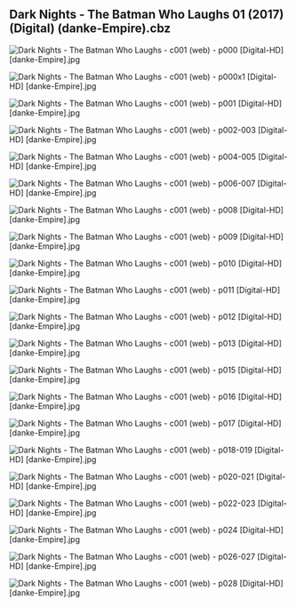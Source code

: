## Dark Nights - The Batman Who Laughs 01 (2017) (Digital) (danke-Empire).cbz

![Dark Nights - The Batman Who Laughs - c001 (web) - p000 [Digital-HD] [danke-Empire].jpg](https://wx1.sinaimg.cn/large/6a9fdecagy1flob9sz4xtj21j82cw1kx.jpg)

![Dark Nights - The Batman Who Laughs - c001 (web) - p000x1 [Digital-HD] [danke-Empire].jpg](https://wx1.sinaimg.cn/large/6a9fdecagy1flob9wzjg2j21j72cwqse.jpg)

![Dark Nights - The Batman Who Laughs - c001 (web) - p001 [Digital-HD] [danke-Empire].jpg](https://wx1.sinaimg.cn/large/6a9fdecagy1floba10p8lj21j82cwhc4.jpg)

![Dark Nights - The Batman Who Laughs - c001 (web) - p002-003 [Digital-HD] [danke-Empire].jpg](https://wx1.sinaimg.cn/large/6a9fdecagy1floba8cpg4j21kw17r4qq.jpg)

![Dark Nights - The Batman Who Laughs - c001 (web) - p004-005 [Digital-HD] [danke-Empire].jpg](https://wx1.sinaimg.cn/large/6a9fdecagy1flobaim2g7j21kw17r7wi.jpg)

![Dark Nights - The Batman Who Laughs - c001 (web) - p006-007 [Digital-HD] [danke-Empire].jpg](https://wx1.sinaimg.cn/large/6a9fdecagy1flobawu6m6j21kw17ru0x.jpg)

![Dark Nights - The Batman Who Laughs - c001 (web) - p008 [Digital-HD] [danke-Empire].jpg](https://wx1.sinaimg.cn/large/6a9fdecagy1flobb37lnbj21j82cw4qp.jpg)

![Dark Nights - The Batman Who Laughs - c001 (web) - p009 [Digital-HD] [danke-Empire].jpg](https://wx1.sinaimg.cn/large/6a9fdecagy1flobbck8gyj21j82cwe81.jpg)

![Dark Nights - The Batman Who Laughs - c001 (web) - p010 [Digital-HD] [danke-Empire].jpg](https://wx1.sinaimg.cn/large/6a9fdecagy1flobbk5t2cj21j82cwb29.jpg)

![Dark Nights - The Batman Who Laughs - c001 (web) - p011 [Digital-HD] [danke-Empire].jpg](https://wx1.sinaimg.cn/large/6a9fdecagy1flobbv5nyxj21j82cw4qp.jpg)

![Dark Nights - The Batman Who Laughs - c001 (web) - p012 [Digital-HD] [danke-Empire].jpg](https://wx1.sinaimg.cn/large/6a9fdecagy1flobbzinwpj21j82cw1kx.jpg)

![Dark Nights - The Batman Who Laughs - c001 (web) - p013 [Digital-HD] [danke-Empire].jpg](https://wx1.sinaimg.cn/large/6a9fdecagy1flobcazkh2j21j82cw1kx.jpg)

![Dark Nights - The Batman Who Laughs - c001 (web) - p015 [Digital-HD] [danke-Empire].jpg](https://wx1.sinaimg.cn/large/6a9fdecagy1flobcfipkpj21j82cwkjl.jpg)

![Dark Nights - The Batman Who Laughs - c001 (web) - p016 [Digital-HD] [danke-Empire].jpg](https://wx1.sinaimg.cn/large/6a9fdecagy1flobcnqtjpj21j82cw4qp.jpg)

![Dark Nights - The Batman Who Laughs - c001 (web) - p017 [Digital-HD] [danke-Empire].jpg](https://wx1.sinaimg.cn/large/6a9fdecagy1flobcvsnb9j21j82cw4qp.jpg)

![Dark Nights - The Batman Who Laughs - c001 (web) - p018-019 [Digital-HD] [danke-Empire].jpg](https://wx1.sinaimg.cn/large/6a9fdecagy1flobd3qieoj21kw17r7wi.jpg)

![Dark Nights - The Batman Who Laughs - c001 (web) - p020-021 [Digital-HD] [danke-Empire].jpg](https://wx1.sinaimg.cn/large/6a9fdecagy1flobdqrxvdj21kw17rb2a.jpg)

![Dark Nights - The Batman Who Laughs - c001 (web) - p022-023 [Digital-HD] [danke-Empire].jpg](https://wx1.sinaimg.cn/large/6a9fdecagy1flobe26w08j21kw17rkjm.jpg)

![Dark Nights - The Batman Who Laughs - c001 (web) - p024 [Digital-HD] [danke-Empire].jpg](https://wx1.sinaimg.cn/large/6a9fdecagy1flobechl0aj21j82cw1kx.jpg)

![Dark Nights - The Batman Who Laughs - c001 (web) - p026-027 [Digital-HD] [danke-Empire].jpg](https://wx1.sinaimg.cn/large/6a9fdecagy1flobempwptj21kw17rqv5.jpg)

![Dark Nights - The Batman Who Laughs - c001 (web) - p028 [Digital-HD] [danke-Empire].jpg](https://wx1.sinaimg.cn/large/6a9fdecagy1flobeqcx9uj21j82cwe5f.jpg)